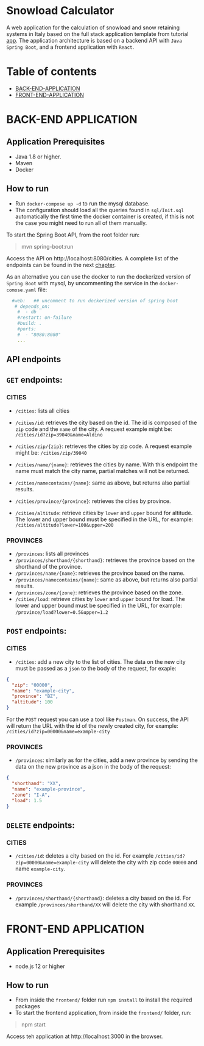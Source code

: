 # Snowload Calculator
A web application for the calculation of snowload and snow retaining systems in Italy
based on the full stack application template from tutorial [app](https://www.baeldung.com/spring-boot-react-crud).
The application architecture is based on a backend API with `Java Spring Boot`,
and a frontend application with `React`.


# Table of contents
* [BACK-END-APPLICATION](#back-end-application)
* [FRONT-END-APPLICATION](#front-end-application)

# BACK-END APPLICATION

## Application Prerequisites

* Java 1.8 or higher.
* Maven
* Docker

## How to run

* Run `docker-compose up -d` to run the mysql database.
* The configuration should load all the queries found in `sql/Init.sql` automatically the first time the docker container is created, if this is not the case you might need to run all of them manually.

To start the Spring Boot API, from the root folder run:

> mvn spring-boot:run

Access the API on http://localhost:8080/cities.
A complete list of the endpoints can be found in the next [chapter](#api-endpoints).

As an alternative you can use the docker to run the dockerized version of `Spring Boot` with 
mysql, by uncommenting the service in the `docker-comose.yaml` file:

```yaml
  #web:   ## uncomment to run dockerized version of spring boot
   # depends_on:
    #  - db
    #restart: on-failure
    #build: .
    #ports:
    #  - "8080:8080"
    ...
```

## API endpoints

## `GET` endpoints:

### CITIES

* `/cities`: lists all cities

* `/cities/id`: retrieves the city based on the id. 
The id is composed of the `zip` code and the `name` of the city.
A request example might be: `/cities/id?zip=39040&name=Aldino`

* `/cities/zip/{zip}`: retrieves the cities by zip code. 
A request example might be: `/cities/zip/39040`

* `/cities/name/{name}`: retrieves the cities by name. 
With this endpoint the name must match the city name, partial matches will not be returned. 

* `/cities/namecontains/{name}`: same as above, but returns also partial results.

* `/cities/province/{province}`: retrieves the cities by province. 

* `/cities/altitude`: retrieve cities by `lower` and `upper` bound for altitude.
The lower and upper bound must be specified in the URL, for example: `/cities/altitude?lower=100&upper=200`

### PROVINCES

* `/provinces`: lists all provinces
* `/provinces/shorthand/{shorthand}`: retrieves the province based on the shorthand of the province.
* `/provinces/name/{name}`: retrieves the province based on the name.
* `/provinces/namecontains/{name}`: same as above, but returns also partial results.
* `/provinces/zone/{zone}`: retrieves the province based on the zone.
* `/cities/load`: retrieve cities by `lower` and `upper` bound for load.
  The lower and upper bound must be specified in the URL, for example: `/province/load?lower=0.5&upper=1.2`


## `POST` endpoints:

### CITIES

* `/cities`: add a new city to the list of cities. The data on the new city must be passed as a `json` to the body of the request,
for exaple: 

```Json
{
  "zip": "00000",
  "name": "example-city",
  "province": "BZ",
  "altitude": 100
}
```
For the `POST` request you can use a tool like `Postman`.
On success, the API will return the URL with the id of the newly created city, for example: `/cities/id?zip=00000&name=example-city`

### PROVINCES

* `/provinces`: similarly as for the cities, add a new province by sending the data on the new province as a json in the body of the request:

```Json
{
  "shorthand": "XX",
  "name": "example-province",
  "zone": "I-A",
  "load": 1.5
}
```

## `DELETE` endpoints:

### CITIES

* `/cities/id`: deletes a city based on the id.
For example `/cities/id?zip=00000&name=example-city` will delete the city with zip code `00000` and name `example-city`.

### PROVINCES

* `/provinces/shorthand/{shorthand}`: deletes a city based on the id.
  For example `/provinces/shorthand/XX` will delete the city with shorthand `XX`.

# FRONT-END APPLICATION

## Application Prerequisites

* node.js 12 or higher

## How to run

* From inside the `frontend/` folder run `npm install` to install the required packages
* To start the frontend application, from inside the `frontend/` folder, run:

> npm start

Access teh application at http://localhost:3000 in the browser.